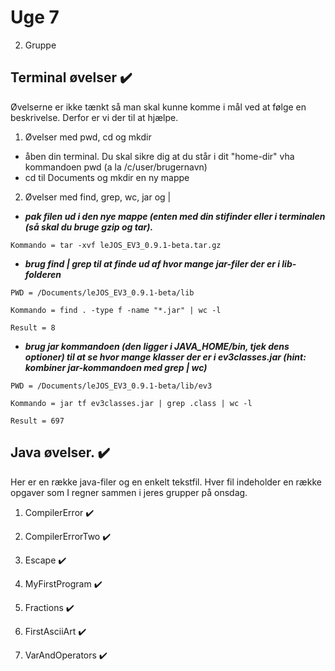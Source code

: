 # Uge 7
2. Gruppe

## Terminal øvelser  ✔️
Øvelserne er ikke tænkt så man skal kunne komme i mål ved at følge en beskrivelse. Derfor er vi der til at hjælpe.

1) Øvelser med pwd, cd og mkdir
  * åben din terminal. Du skal sikre dig at du står i dit "home-dir" vha kommandoen pwd (a la /c/user/brugernavn)
  * cd til Documents og mkdir en ny mappe 
2) Øvelser med find, grep, wc, jar og | 
  * ***pak filen ud i den nye mappe (enten med din stifinder eller i terminalen (så skal du bruge gzip og tar).***


```
Kommando = tar -xvf leJOS_EV3_0.9.1-beta.tar.gz
```


  * ***brug find | grep til at finde ud af hvor mange jar-filer der er i lib-folderen***


```
PWD = /Documents/leJOS_EV3_0.9.1-beta/lib

Kommando = find . -type f -name "*.jar" | wc -l

Result = 8
```

  * ***brug jar kommandoen (den ligger i JAVA_HOME/bin, tjek dens optioner) til at se hvor mange klasser der er i ev3classes.jar (hint: kombiner jar-kommandoen med grep | wc)***
  

```
PWD = /Documents/leJOS_EV3_0.9.1-beta/lib/ev3

Kommando = jar tf ev3classes.jar | grep .class | wc -l

Result = 697
```


## Java øvelser. ✔️
Her er en række java-filer og en enkelt tekstfil. Hver fil indeholder en 
række opgaver som I regner sammen i jeres grupper på onsdag. 

1) CompilerError ✔️

2) CompilerErrorTwo ✔️

3) Escape ✔️

4) MyFirstProgram ✔️

5) Fractions ✔️

6) FirstAsciiArt ✔️

7) VarAndOperators ✔️
